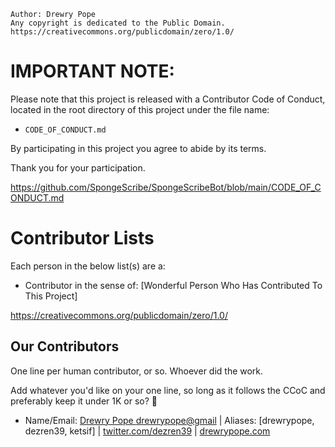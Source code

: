     Author: Drewry Pope
    Any copyright is dedicated to the Public Domain.
    https://creativecommons.org/publicdomain/zero/1.0/

# IMPORTANT NOTE:
Please note that this project is released with a
Contributor Code of Conduct, located in the root
directory of this project under the file name:

 - `CODE_OF_CONDUCT.md`

By participating in this project you agree to abide by its terms.

Thank you for your participation.

https://github.com/SpongeScribe/SpongeScribeBot/blob/main/CODE_OF_CONDUCT.md

# Contributor Lists

Each person in the below list(s) are a:
- Contributor in the sense of: [Wonderful Person Who Has Contributed To This Project]

https://creativecommons.org/publicdomain/zero/1.0/


## Our Contributors

One line per human contributor, or so. Whoever did the work.

Add whatever you'd like on your one line, so long as it follows the CCoC and preferably keep it under 1K or so? 🤷

 - Name/Email: [Drewry Pope <drewrypope@gmail>](drewrypope@gmail.com) | Aliases: [drewrypope, dezren39, ketsif] | [twitter.com/dezren39](twitter.com/dezren39) | [drewrypope.com](drewrypope.com)
